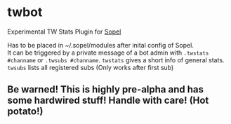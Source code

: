 # twbot
Experimental TW Stats Plugin for [Sopel](https://sopel.chat/)

Has to be placed in ~/.sopel/modules after inital config of Sopel.  
It can be triggered by a private message of a bot admin with `.twstats #channame` or `.twsubs #channame`.
`twstats` gives a short info of general stats.
`twsubs` lists all registered subs
(Only works after first sub)

## Be warned! This is highly pre-alpha and has some hardwired stuff! Handle with care! (Hot potato!)
